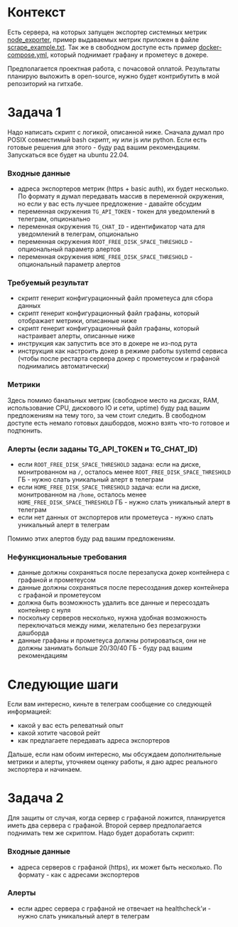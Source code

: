 # Контекст
Есть сервера, на которых запущен экспортер системных метрик
[node_exporter](https://github.com/prometheus/node_exporter), пример выдаваемых метрик приложен в файле
[scrape_example.txt](./scrape_example.txt). Так же в свободном доступе есть пример
[docker-compose.yml](https://github.com/docker/awesome-compose/tree/master/prometheus-grafana), который
поднимает графану и прометеус в докере.

Предполагается проектная работа, с почасовой оплатой. Результаты планирую выложить в open-source, нужно
будет контрибутить в мой репозиторий на гитхабе.

# Задача 1
Надо написать скрипт с логикой, описанной ниже. Сначала думал про POSIX совместимый bash скрипт, ну или
js или python. Если есть готовые решения для этого - буду рад вашим рекомендациям.
Запускаться все будет на ubuntu 22.04.

### Входные данные
 - адреса экспортеров метрик (https + basic auth), их будет несколько. По формату я думал передавать
 массив в переменной окружения, но если у вас есть лучшее предложение - давайте обсудим
 - переменная окружения `TG_API_TOKEN` - токен для уведомлений в телеграм, опционально
 - переменная окружения `TG_CHAT_ID` - идентификатор чата для уведомлений в телеграм, опционально
 - переменная окружения `ROOT_FREE_DISK_SPACE_THRESHOLD` - опциональный параметр алертов
 - переменная окружения `HOME_FREE_DISK_SPACE_THRESHOLD` - опциональный параметр алертов

### Требуемый результат
 - скрипт генерит конфигурационный файл прометеуса для сбора данных
 - скрипт генерит конфигурационный файл графаны, который отображает метрики, описанные ниже
 - скрипт генерит конфигурационный файл графаны, который настраивает алерты, описанные ниже
 - инструкция как запустить все это в докере не из-под рута
 - инструкция как настроить докер в режиме работы systemd сервиса (чтобы после рестарта сервера докер с
 прометеусом и графаной поднимались автоматически)

### Метрики
Здесь помимо банальных метрик (свободное место на дисках, RAM, использование CPU, дискового IO и сети, uptime)
буду рад вашим предложениям на тему того, за чем стоит следить. В свободном доступе есть немало готовых
дашбордов, можно взять что-то готовое и подтюнить.

### Алерты (если заданы TG_API_TOKEN и TG_CHAT_ID)
 - если `ROOT_FREE_DISK_SPACE_THRESHOLD` задана: если на диске, монитрованном на `/`, осталось менее `ROOT_FREE_DISK_SPACE_THRESHOLD` ГБ - нужно слать уникальный алерт в телеграм
 - если `HOME_FREE_DISK_SPACE_THRESHOLD` задача: если на диске, монитрованном на `/home`, осталось менее `HOME_FREE_DISK_SPACE_THRESHOLD` ГБ - нужно слать уникальный алерт в телеграм
 - если нет данных от экспортеров или прометеуса - нужно слать уникальный алерт в телеграм

Помимо этих алертов буду рад вашим предложениям.

### Нефункциональные требования
 - данные должны сохраняться после перезапуска докер контейнера с графаной и прометеусом
 - данные должны сохраняться после пересоздания докер контейнера с графаной и прометеусом
 - должна быть возможность удалить все данные и пересоздать контейнер с нуля
 - поскольку серверов несколько, нужна удобная возможность переключаться между ними, желательно без
 перезагрузки дашборда
 - данные графаны и прометеуса должны ротироваться, они не должны занимать больше 20/30/40 ГБ - буду
 рад вашим рекомендациям

# Следующие шаги
Если вам интересно, киньте в телеграм сообщение со следующей информацией:
 - какой у вас есть релеватный опыт
 - какой хотите часовой рейт
 - как предлагаете передавать адреса экспортеров

Дальше, если нам обоим интересно, мы обсуждаем дополнительные метрики и алерты, уточняем оценку работы, я даю адрес реального экспортера и начинаем.

# Задача 2
Для защиты от случая, когда сервер с графаной ложится, планируется иметь два сервера с графаной. Второй сервер
предполагается поднимать тем же скриптом. Надо будет доработать скрипт:

### Входные данные
 - адреса серверов с графаной (https), их может быть несколько. По формату - как с адресами экспортеров

### Алерты
 - если адрес сервера с графаной не отвечает на healthcheck'и - нужно слать уникальный алерт в телеграм